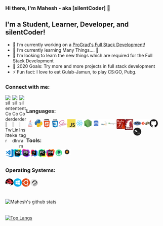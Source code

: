 ### Hi there, I'm Mahesh - aka [silentCoder] 👋

## I'm a Student, Learner, Developer, and silentCoder!
- 🔭 I’m currently working on a [ProGrad's Full Stack Development][FacePrep]!
- 🌱 I’m currently learning Many Things.... 🤣
- 👯 I’m looking to learn the new things which are required for the Full Stack Development
- 🥅 2020 Goals: Try more and more projects in full stack development
- ⚡ Fun fact: I love to eat Gulab-Jamun, to play CS:GO, Pubg.

### Connect with me:

[<img align="left" alt="silentCoder | Twitter" width="22px" src="https://cdn.jsdelivr.net/npm/simple-icons@v3/icons/twitter.svg" />][twitter]
[<img align="left" alt="silentCoder | LinkedIn" width="22px" src="https://cdn.jsdelivr.net/npm/simple-icons@v3/icons/linkedin.svg" />][linkedin]
[<img align="left" alt="silentCoder | Instagram" width="22px" src="https://cdn.jsdelivr.net/npm/simple-icons@v3/icons/instagram.svg" />][instagram]

<br />

### Languages:

<img align="left" alt="JAVA" width="26px" src="https://github.com/MaheshChavan1264/icons/blob/master/java.png" />
<img align="left" alt="Python" width="26px" src="https://github.com/MaheshChavan1264/icons/blob/master/python.jpg" />
<img align="left" alt="HTML5" width="26px" src="https://raw.githubusercontent.com/github/explore/80688e429a7d4ef2fca1e82350fe8e3517d3494d/topics/html/html.png" />
<img align="left" alt="CSS3" width="26px" src="https://raw.githubusercontent.com/github/explore/80688e429a7d4ef2fca1e82350fe8e3517d3494d/topics/css/css.png" />
<img align="left" alt="Sass" width="26px" src="https://raw.githubusercontent.com/github/explore/80688e429a7d4ef2fca1e82350fe8e3517d3494d/topics/sass/sass.png" />
<img align="left" alt="JavaScript" width="26px" src="https://raw.githubusercontent.com/github/explore/80688e429a7d4ef2fca1e82350fe8e3517d3494d/topics/javascript/javascript.png" />
<img align="left" alt="React" width="26px" src="https://raw.githubusercontent.com/github/explore/80688e429a7d4ef2fca1e82350fe8e3517d3494d/topics/react/react.png" />
<img align="left" alt="Node.js" width="26px" src="https://raw.githubusercontent.com/github/explore/80688e429a7d4ef2fca1e82350fe8e3517d3494d/topics/nodejs/nodejs.png" />
<img align="left" alt="SQL" width="26px" src="https://raw.githubusercontent.com/github/explore/80688e429a7d4ef2fca1e82350fe8e3517d3494d/topics/sql/sql.png" />
<img align="left" alt="MySQL" width="26px" src="https://raw.githubusercontent.com/github/explore/80688e429a7d4ef2fca1e82350fe8e3517d3494d/topics/mysql/mysql.png" />
<img align="left" alt="MongoDB" width="26px" src="https://raw.githubusercontent.com/github/explore/80688e429a7d4ef2fca1e82350fe8e3517d3494d/topics/mongodb/mongodb.png" />
<img align="left" alt="Ruby" width="26px" src="https://github.com/MaheshChavan1264/icons/blob/master/ruby.png" />
<img align="left" alt="Rails" width="26px" src="https://github.com/MaheshChavan1264/icons/blob/master/rails.png" />
<img align="left" alt="PHP" width="26px" src="https://github.com/MaheshChavan1264/icons/blob/master/php.png" />
<img align="left" alt="Git" width="26px" src="https://raw.githubusercontent.com/github/explore/80688e429a7d4ef2fca1e82350fe8e3517d3494d/topics/git/git.png" />
<img align="left" alt="GitHub" width="26px" src="https://raw.githubusercontent.com/github/explore/78df643247d429f6cc873026c0622819ad797942/topics/github/github.png" />
<img align="left" alt="HTML5" width="26px" src="https://raw.githubusercontent.com/github/explore/80688e429a7d4ef2fca1e82350fe8e3517d3494d/topics/terminal/terminal.png" />
<br />

<br />

### Tools:

<img align="left" alt="Visual Studio Code" width="26px" src="https://raw.githubusercontent.com/github/explore/80688e429a7d4ef2fca1e82350fe8e3517d3494d/topics/visual-studio-code/visual-studio-code.png" />
<img align="left" alt="WebStorm" width="26px" src="https://github.com/MaheshChavan1264/icons/blob/master/web.png" />
<img align="left" alt="PhpStorm" width="26px" src="https://github.com/MaheshChavan1264/icons/blob/master/phpstorm.png" />
<img align="left" alt="IntellijIdea" width="26px" src="https://github.com/MaheshChavan1264/icons/blob/master/idea.png" />
<img align="left" alt="Pycharm" width="26px" src="https://github.com/MaheshChavan1264/icons/blob/master/pycharm.png" />
<img align="left" alt="RubyMine" width="26px" src="https://github.com/MaheshChavan1264/icons/blob/master/rubymine.png" />
<img align="left" alt="AndroidStudio" width="26px" src="https://github.com/MaheshChavan1264/icons/blob/master/studio.jpeg" />
<img align="left" alt="Sublime" width="26px" src="https://github.com/MaheshChavan1264/icons/blob/master/sublime.png" />

<br />

<br />

### Operating Systems:

<img align="left" alt="RedHat" width="26px" src="https://github.com/MaheshChavan1264/icons/blob/master/redhat.png" />
<img align="left" alt="Windows10" width="26px" src="https://github.com/MaheshChavan1264/icons/blob/master/10.png" />
<img align="left" alt="Ubuntu" width="26px" src="https://github.com/MaheshChavan1264/icons/blob/master/ubuntu.png" />
<img align="left" alt="Kali" width="26px" src="https://github.com/MaheshChavan1264/icons/blob/master/kali.png" />

<br />
<br />
<br />

![Mahesh's github stats](https://github-readme-stats.vercel.app/api?username=MaheshChavan1264&show_icons=true&theme=synthwave)
<br />
<br />
<br />
[![Top Langs](https://github-readme-stats.vercel.app/api/top-langs/?username=anuraghazra&hide=jupyter-notebook&langs_count=8)](https://github.com/anuraghazra/github-readme-stats)


[FacePrep]: https://www.faceprep.in/prograd/full-stack-developer/?source=Home
[twitter]: https://twitter.com/mahesh1264
[instagram]: https://www.instagram.com/silentcoder_/
[linkedin]: https://www.linkedin.com/in/mahesh-chavan-939738135/
